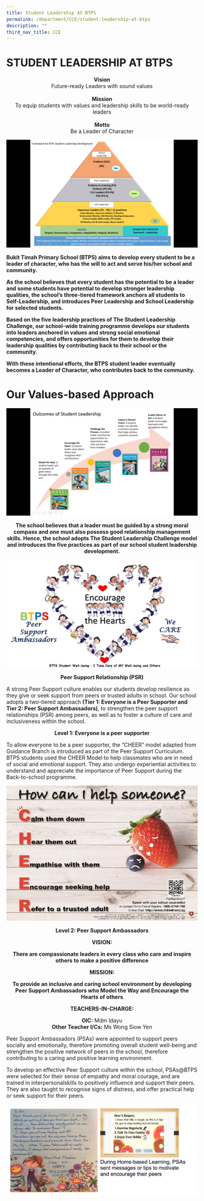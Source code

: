 ```yaml
---
title: Student Leadership At BTPS
permalink: /department/CCE/student-leadership-at-btps
description: ""
third_nav_title: CCE
---
```

# STUDENT LEADERSHIP AT BTPS

<center> <Strong> Vision </strong>
<br>Future-ready Leaders with sound values
<br>
<br>
<strong> Mission </strong>
<br>To equip students with values and leadership skills to be world-ready leaders
<br>
<br>
<strong> Motto</strong>
<br>Be a Leader of Character </center>


![](/images/CCE1.png)

<strong>Bukit Timah Primary School (BTPS) aims to develop every student to be a leader of character, who has the will to act and serve his/her school and community.</strong>

<strong>As the school believes that every student has the potential to be a leader and some students have potential to develop stronger leadership qualities, the school’s three-tiered framework anchors all students to Self-Leadership, and introduces Peer Leadership and School Leadership for selected students.</strong>

<strong>Based on the five leadership practices of The Student Leadership Challenge, our school-wide training programme develops our students into leaders anchored in values and strong social emotional competencies, and offers opportunities for them to develop their leadership qualities by contributing back to their school or the community.</strong>

<strong>With these intentional efforts, the BTPS student leader eventually becomes a Leader of Character, who contributes back to the community.</strong>

# Our Values-based Approach

![](/images/CCE2.png)

<strong><center>The school believes that a leader must be guided by a strong moral compass and one must also possess good relationship management skills. Hence, the school adopts The Student Leadership Challenge model and introduces the five practices as part of our school student leadership development.</center></strong>

![](/images/CCE4.jpeg)

<strong><center>Peer Support Relationship (PSR)</center></strong>

A strong Peer Support culture enables our students develop resilience as they give or seek support from peers or trusted adults in school. Our school adopts a two-tiered approach <strong>(Tier 1: Everyone is a Peer Supporter and Tier 2: Peer Support Ambassadors)</strong>, to strengthen the peer support relationships (PSR) among peers, as well as to foster a culture of care and inclusiveness within the school.


<strong><center>Level 1: Everyone is a peer supporter</center></strong>

To allow everyone to be a peer supporter, the “CHEER” model adapted from Guidance Branch is introduced as part of the Peer Support Curriculum. BTPS students used the CHEER Model to help classmates who are in need of social and emotional support. They also undergo experiential activities to understand and appreciate the importance of Peer Support during the Back-to-school programme.

![](/images/CCE5.jpeg)

<strong><center>Level 2: Peer Support Ambassadors</center></strong>
	
<strong><center>VISION:</center></strong>

<strong><center>There are compassionate leaders in every class who care and inspire others to make a positive difference</center></strong>

<strong><center>MISSION:</center></strong>
	
<strong><center>To provide an inclusive and caring school environment by developing Peer Support Ambassadors who Model the Way and Encourage the Hearts of others</center></strong>


<strong><center>TEACHERS-IN-CHARGE:</center></strong>

<center><strong>OIC:</strong> Mdm Idayu</center>
<center><strong>Other Teacher I/Cs:</strong> Ms Wong Siow Yen</center>


Peer Support Ambassadors (PSAs) were appointed to support peers socially and emotionally, therefore promoting overall student well-being and strengthen the positive network of peers in the school, therefore contributing to a caring and positive learning environment. 

To develop an effective Peer Support culture within the school, PSAs@BTPS were selected for their sense of empathy and moral courage, and are trained in  interpersonalskills to positively influence and support their peers. They are also taught to recognise signs of distress, and offer practical help or seek support for their peers. 

![](/images/student%20leadership.png)